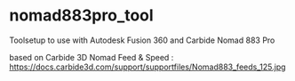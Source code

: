 # nomad883pro_tool
Toolsetup to use with Autodesk Fusion 360 and Carbide Nomad 883 Pro

based on Carbide 3D Nomad Feed & Speed : https://docs.carbide3d.com/support/supportfiles/Nomad883_feeds_125.jpg
